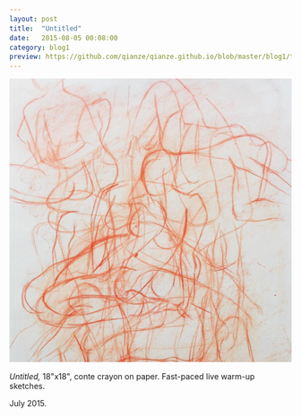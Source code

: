 ```yaml
---
layout: post
title:  "Untitled"
date:   2015-08-05 00:08:00
category: blog1
preview: https://github.com/qianze/qianze.github.io/blob/master/blog1/thumbnails/30secondsketches.png?raw=true
---
```

![Picture 1](https://github.com/qianze/qianze.github.io/blob/master/blog1/images/30secondsketches.png?raw=true)

<i>Untitled,</i> 18"x18", conte crayon on paper. Fast-paced live warm-up sketches.

July 2015.
